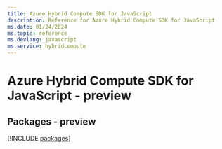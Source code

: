```yaml
---
title: Azure Hybrid Compute SDK for JavaScript
description: Reference for Azure Hybrid Compute SDK for JavaScript
ms.date: 01/24/2024
ms.topic: reference
ms.devlang: javascript
ms.service: hybridcompute
---
```

# Azure Hybrid Compute SDK for JavaScript - preview
## Packages - preview
[!INCLUDE [packages](hybrid-compute-index.md)]